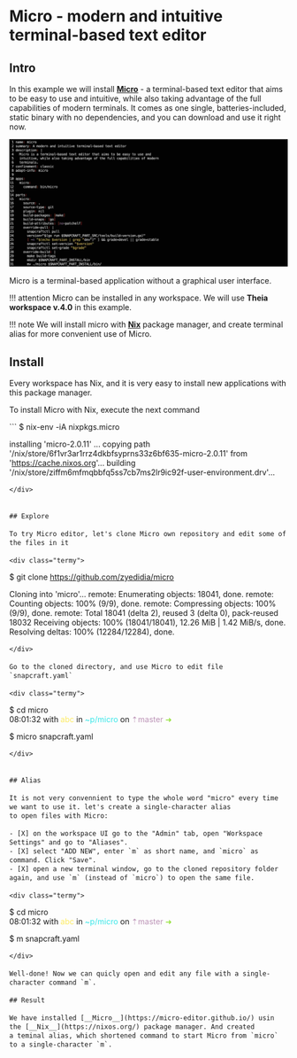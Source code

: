 # Micro - modern and intuitive terminal-based text editor

## Intro 

In this example we will install [__Micro__](https://micro-editor.github.io/) - a terminal-based text editor that aims to be easy 
to use and intuitive, while also taking advantage of the full capabilities of modern terminals. It comes as one single, 
batteries-included, static binary with no dependencies, and you can download and use it right now.

![micro](img/micro.jpg)

Micro is a terminal-based application without a graphical user interface.  

!!! attention 
    Micro can be installed in any workspace. We will use __Theia workspace v.4.0__ in this example.

!!! note
    We will install micro with [__Nix__](https://nixos.org/) package manager, and create terminal alias for more convenient use of Micro.   


## Install

Every workspace has Nix, and it is very easy to install new applications with this package manager.  

To install Micro with Nix, execute the next command

<div class="termy">
```
$ nix-env -iA nixpkgs.micro

installing 'micro-2.0.11'
...
copying path '/nix/store/6f1vr3ar1rrz4dkbfsyprns33z6bf635-micro-2.0.11' from 'https://cache.nixos.org'...
building '/nix/store/ziffm6mfmqbbfq5ss7cb7ms2lr9ic92f-user-environment.drv'...
```
</div>


## Explore

To try Micro editor, let's clone Micro own repository and edit some of the files in it

<div class="termy">
```
$ git clone https://github.com/zyedidia/micro

Cloning into 'micro'...
remote: Enumerating objects: 18041, done.
remote: Counting objects: 100% (9/9), done.
remote: Compressing objects: 100% (9/9), done.
remote: Total 18041 (delta 2), reused 3 (delta 0), pack-reused 18032
Receiving objects: 100% (18041/18041), 12.26 MiB | 1.42 MiB/s, done.
Resolving deltas: 100% (12284/12284), done.
```
</div>

Go to the cloned directory, and use Micro to edit file `snapcraft.yaml`

<div class="termy">
```
$ cd micro   
08:01:32 with <font color="#FDEB61">abc</font> in <font color="#37E6E8">~p/micro</font> on <font color="#BC94B7">⇡master</font> <font color="#98E242">➜</font>    

$ micro snapcraft.yaml
```
</div>


## Alias

It is not very convennient to type the whole word "micro" every time we want to use it. let's create a single-character alias 
to open files with Micro: 

- [X] on the workspace UI go to the "Admin" tab, open "Workspace Settings" and go to "Aliases".  
- [X] select "ADD NEW", enter `m` as short name, and `micro` as command. Click "Save".  
- [X] open a new terminal window, go to the cloned repository folder again, and use `m` (instead of `micro`) to open the same file.   

<div class="termy">
```
$ cd micro   
08:01:32 with <font color="#FDEB61">abc</font> in <font color="#37E6E8">~p/micro</font> on <font color="#BC94B7">⇡master</font> <font color="#98E242">➜</font>    

$ m snapcraft.yaml
```
</div>

Well-done! Now we can quicly open and edit any file with a single-character command `m`.  

## Result 

We have installed [__Micro__](https://micro-editor.github.io/) usin the [__Nix__](https://nixos.org/) package manager. And created 
a teminal alias, which shortened command to start Micro from `micro` to a single-character `m`.

